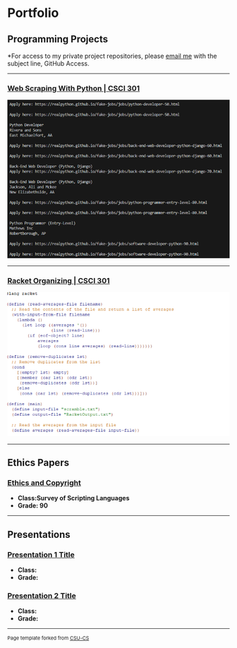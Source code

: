Portfolio
=========

Programming Projects
--------------------

*For access to my private project repositories, please [email me](mailto:example@csustudent.net?subject=GitHub%20Access) with the subject line, GitHub Access.

---
### [Web Scraping With Python | CSCI 301](project1)

![Webscraping](images/WebscrapingResults.png)

---
### [Racket Organizing | CSCI 301](project1)

![Organizing Files](images/SnapShotRacket.png)

---

Ethics Papers
-------------

### [Ethics and Copyright](/pdf/Ethics_and_Copyright.pdf)

-   **Class:Survey of Scripting Languages**  
-   **Grade: 90**

---

Presentations
-------------

### [Presentation 1 Title](/pdf/sample_presentation.pdf)

- **Class:** 
- **Grade:**


### [Presentation 2 Title](/pdf/sample_presentation.pdf)

- **Class:** 
- **Grade:**

---

<p style="font-size:11px">Page template forked from <a href="https://github.com/csu-cs/csci-portfolio">CSU-CS</a></p>
<!-- Remove above link if you don't want to attributive -->
